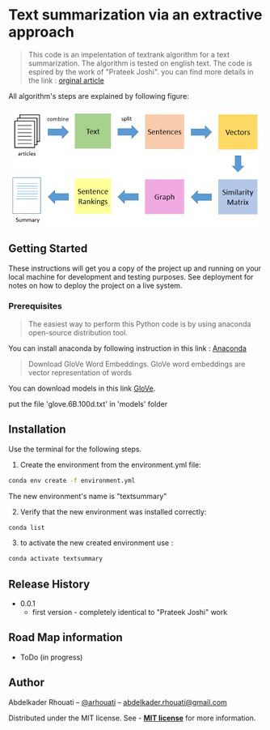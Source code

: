 # Text summarization via an extractive approach

> This code is an impelentation of textrank algorithm for a text summarization. The algorithm is tested on english text. The code is espired by the work of "Prateek Joshi". you can find more details in the link : [orginal article](https://medium.com/analytics-vidhya/an-introduction-to-text-summarization-using-the-textrank-algorithm-with-python-implementation-2370c39d0c60)

All algorithm's steps are explained by following figure:

![algorithm](images/readme/textsummarization_algo.png)


## Getting Started

These instructions will get you a copy of the project up and running on your local machine for development and testing purposes. See deployment for notes on how to deploy the project on a live system.

### Prerequisites

> The easiest way to perform this Python code is by using anaconda open-source distribution tool.

You can install anaconda by following instruction in this link :
[Anaconda](https://www.anaconda.com/distribution/)

> Download GloVe Word Embeddings. GloVe word embeddings are vector representation of words

You can download models in this link [GloVe](http://nlp.stanford.edu/data/glove.6B.zip).

put the file 'glove.6B.100d.txt' in 'models' folder


## Installation

Use the terminal for the following steps.

1. Create the environment from the environment.yml file:

```sh
conda env create -f environment.yml
```
The new environment's name is "textsummary"

2. Verify that the new environment was installed correctly:

```sh
conda list
```

3. to activate the new created environment use :

```sh
conda activate textsummary
```

## Release History

* 0.0.1
    * first version - completely identical to "Prateek Joshi" work

## Road Map information

* ToDo (in progress)

## Author

Abdelkader Rhouati – [@arhouati](https://twitter.com/arhouati) – abdelkader.rhouati@gmail.com

Distributed under the MIT license. See - **[MIT license](http://opensource.org/licenses/mit-license.php)** for more information.

<!--
## Usage example

A few motivating and useful examples of how your product can be used. Spice this up with code blocks and potentially more screenshots.

_For more examples and usage, please refer to the [Wiki][wiki]._

## Development setup

Describe how to install all development dependencies and how to run an automated test-suite of some kind. Potentially do this for multiple platforms.

```sh
make install
npm test
```

## Contributing

1. Fork it (<https://github.com/yourname/yourproject/fork>)
2. Create your feature branch (`git checkout -b feature/fooBar`)
3. Commit your changes (`git commit -am 'Add some fooBar'`)
4. Push to the branch (`git push origin feature/fooBar`)
5. Create a new Pull Request
-->

<!-- Markdown link & img dfn's -->

<!--
[npm-image]: https://img.shields.io/npm/v/datadog-metrics.svg?style=flat-square
[npm-url]: https://npmjs.org/package/datadog-metrics
[npm-downloads]: https://img.shields.io/npm/dm/datadog-metrics.svg?style=flat-square
[travis-image]: https://img.shields.io/travis/dbader/node-datadog-metrics/master.svg?style=flat-square
[travis-url]: https://travis-ci.org/dbader/node-datadog-metrics
[wiki]: https://github.com/yourname/yourproject/wiki
-->

<!--
**Badges will go here**

[![NPM Version][npm-image]][npm-url]
[![Build Status][travis-image]][travis-url]
[![Downloads Stats][npm-downloads]][npm-url]
[![Build Status](http://img.shields.io/travis/badges/badgerbadgerbadger.svg?style=flat-square)](https://travis-ci.org/badges/badgerbadgerbadger)
[![Dependency Status](http://img.shields.io/gemnasium/badges/badgerbadgerbadger.svg?style=flat-square)](https://gemnasium.com/badges/badgerbadgerbadger)
[![Coverage Status](http://img.shields.io/coveralls/badges/badgerbadgerbadger.svg?style=flat-square)](https://coveralls.io/r/badges/badgerbadgerbadger)
[![Code Climate](http://img.shields.io/codeclimate/github/badges/badgerbadgerbadger.svg?style=flat-square)](https://codeclimate.com/github/badges/badgerbadgerbadger)
[![Github Issues](http://githubbadges.herokuapp.com/badges/badgerbadgerbadger/issues.svg?style=flat-square)](https://github.com/badges/badgerbadgerbadger/issues)
[![Pending Pull-Requests](http://githubbadges.herokuapp.com/badges/badgerbadgerbadger/pulls.svg?style=flat-square)](https://github.com/badges/badgerbadgerbadger/pulls)
[![Gem Version](http://img.shields.io/gem/v/badgerbadgerbadger.svg?style=flat-square)](https://rubygems.org/gems/badgerbadgerbadger)
[![License](http://img.shields.io/:license-mit-blue.svg?style=flat-square)](http://badges.mit-license.org) [![Badges](http://img.shields.io/:badges-9/9-ff6799.svg?style=flat-square)](https://github.com/badges/badgerbadgerbadger)

- For more on these wonderful ~~badgers~~ badges, refer to <a href="http://badges.github.io/badgerbadgerbadger/" target="_blank">`badgerbadgerbadger`</a>.
-->
